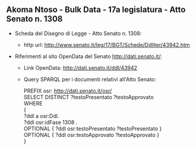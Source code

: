 ## Akoma Ntoso - Bulk Data - 17a legislatura - Atto Senato n. 1308 ##

* Scheda del Disegno di Legge - Atto Senato n. 1308:
	* http url: http://www.senato.it/leg/17/BGT/Schede/Ddliter/43942.htm

* Riferimenti al sito OpenData del Senato http://dati.senato.it/:
	* Link OpenData: http://dati.senato.it/ddl/43942
	* Query SPARQL per i documenti relativi all'Atto Senato:

        PREFIX osr: <http://dati.senato.it/osr/>  
		SELECT DISTINCT ?testoPresentato ?testoApprovato  
		WHERE  
		{  
		    ?ddl a osr:Ddl.  
		    ?ddl osr:idFase 1308 .  
		    OPTIONAL { ?ddl osr:testoPresentato ?testoPresentato }  
		    OPTIONAL { ?ddl osr:testoApprovato ?testoApprovato }  
		}
		